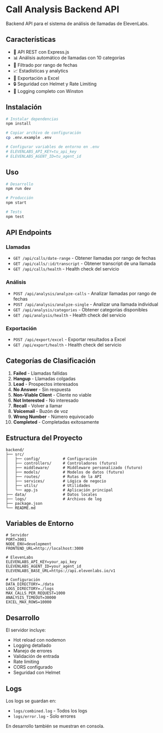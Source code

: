 # Call Analysis Backend API

Backend API para el sistema de análisis de llamadas de ElevenLabs.

## Características

- 🚀 API REST con Express.js
- 📊 Análisis automático de llamadas con 10 categorías
- 📅 Filtrado por rango de fechas
- 📈 Estadísticas y analytics
- 📄 Exportación a Excel
- 🔒 Seguridad con Helmet y Rate Limiting
- 📝 Logging completo con Winston

## Instalación

```bash
# Instalar dependencias
npm install

# Copiar archivo de configuración
cp .env.example .env

# Configurar variables de entorno en .env
# ELEVENLABS_API_KEY=tu_api_key
# ELEVENLABS_AGENT_ID=tu_agent_id
```

## Uso

```bash
# Desarrollo
npm run dev

# Producción
npm start

# Tests
npm test
```

## API Endpoints

### Llamadas
- `GET /api/calls/date-range` - Obtener llamadas por rango de fechas
- `GET /api/calls/:id/transcript` - Obtener transcript de una llamada
- `GET /api/calls/health` - Health check del servicio

### Análisis
- `POST /api/analysis/analyze-calls` - Analizar llamadas por rango de fechas
- `POST /api/analysis/analyze-single` - Analizar una llamada individual
- `GET /api/analysis/categories` - Obtener categorías disponibles
- `GET /api/analysis/health` - Health check del servicio

### Exportación
- `POST /api/export/excel` - Exportar resultados a Excel
- `GET /api/export/health` - Health check del servicio

## Categorías de Clasificación

1. **Failed** - Llamadas fallidas
2. **Hangup** - Llamadas colgadas
3. **Lead** - Prospectos interesados
4. **No Answer** - Sin respuesta
5. **Non-Viable Client** - Cliente no viable
6. **Not Interested** - No interesado
7. **Recall** - Volver a llamar
8. **Voicemail** - Buzón de voz
9. **Wrong Number** - Número equivocado
10. **Completed** - Completadas exitosamente

## Estructura del Proyecto

```
backend/
├── src/
│   ├── config/          # Configuración
│   ├── controllers/     # Controladores (futuro)
│   ├── middleware/      # Middleware personalizado (futuro)
│   ├── models/          # Modelos de datos (futuro)
│   ├── routes/          # Rutas de la API
│   ├── services/        # Lógica de negocio
│   ├── utils/           # Utilidades
│   └── app.js           # Aplicación principal
├── data/                # Datos locales
├── logs/                # Archivos de log
├── package.json
└── README.md
```

## Variables de Entorno

```env
# Servidor
PORT=3001
NODE_ENV=development
FRONTEND_URL=http://localhost:3000

# ElevenLabs
ELEVENLABS_API_KEY=your_api_key
ELEVENLABS_AGENT_ID=your_agent_id
ELEVENLABS_BASE_URL=https://api.elevenlabs.io/v1

# Configuración
DATA_DIRECTORY=./data
LOGS_DIRECTORY=./logs
MAX_CALLS_PER_REQUEST=1000
ANALYSIS_TIMEOUT=30000
EXCEL_MAX_ROWS=10000
```

## Desarrollo

El servidor incluye:
- Hot reload con nodemon
- Logging detallado
- Manejo de errores
- Validación de entrada
- Rate limiting
- CORS configurado
- Seguridad con Helmet

## Logs

Los logs se guardan en:
- `logs/combined.log` - Todos los logs
- `logs/error.log` - Solo errores

En desarrollo también se muestran en consola.